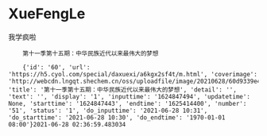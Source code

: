# XueFengLe     

我学疯啦    

        第十一季第十五期：中华民族近代以来最伟大的梦想     

        {'id': '60', 'url': 'https://h5.cyol.com/special/daxuexi/a6kgx2sf4t/m.html', 'coverimage': 'http://webcdn.lngqt.shechem.cn/oss/uploadfile/image/20210628/60d9339e43a7c.jpg', 'title': '第十一季第十五期：中华民族近代以来最伟大的梦想', 'detail': '', 'text': '', 'display': '1', 'inputtime': '1624847494', 'updatetime': None, 'starttime': '1624847443', 'endtime': '1625414400', 'number': '51', 'status': '1', 'do_inputtime': '2021-06-28 10:31', 'do_starttime': '2021-06-28 10:30', 'do_endtime': '1970-01-01 08:00'}2021-06-28 02:36:59.483034